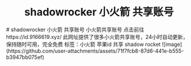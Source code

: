 <h1 align="center">shadowrocker 小火箭 共享账号</h1>
# shadowrocker 小火箭 共享账号
小火箭共享账号
点击前往https://id.9166619.xyz/
此网址提供了很多小火箭共享账号，24小时自动更新，保持随时可用，完全免费
标签：小火箭 苹果id 共享 shadow rocket
![image](https://github.com/user-attachments/assets/71f7fcb8-87d6-441e-b555-b3947bb075ef)
